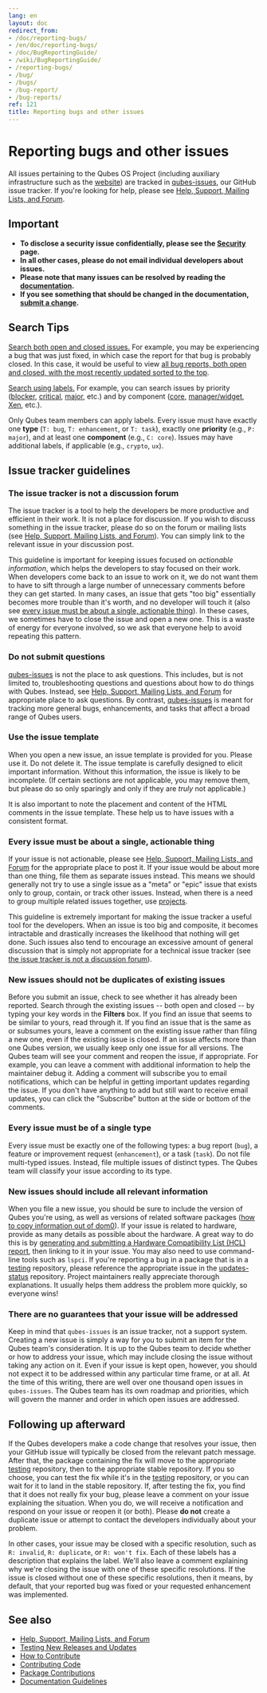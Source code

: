 ```yaml
---
lang: en
layout: doc
redirect_from:
- /doc/reporting-bugs/
- /en/doc/reporting-bugs/
- /doc/BugReportingGuide/
- /wiki/BugReportingGuide/
- /reporting-bugs/
- /bug/
- /bugs/
- /bug-report/
- /bug-reports/
ref: 121
title: Reporting bugs and other issues
---
```


# Reporting bugs and other issues #

All issues pertaining to the Qubes OS Project (including auxiliary infrastructure such as the [website](/)) are tracked in [qubes-issues](https://github.com/QubesOS/qubes-issues/issues), our GitHub issue tracker.
If you're looking for help, please see [Help, Support, Mailing Lists, and Forum](/support/).

## Important ##

- **To disclose a security issue confidentially, please see the [Security](/security/) page.**
- **In all other cases, please do not email individual developers about issues.**
- **Please note that many issues can be resolved by reading the [documentation](/doc/).**
- **If you see something that should be changed in the documentation, [submit a change](/doc/doc-guidelines/).**

## Search Tips ##

[Search both open and closed issues.](https://github.com/QubesOS/qubes-issues/issues?utf8=%E2%9C%93&q=is%3Aissue)
For example, you may be experiencing a bug that was just fixed, in which case the report for that bug is probably closed.
In this case, it would be useful to view [all bug reports, both open and closed, with the most recently updated sorted to the top](https://github.com/QubesOS/qubes-issues/issues?q=label%3Abug+sort%3Aupdated-desc).

[Search using labels.](https://github.com/QubesOS/qubes-issues/labels)
For example, you can search issues by priority ([blocker](https://github.com/QubesOS/qubes-issues/labels/P%3A%20blocker), [critical](https://github.com/QubesOS/qubes-issues/labels/P%3A%20critical), [major](https://github.com/QubesOS/qubes-issues/labels/P%3A%20major), etc.) and by component ([core](https://github.com/QubesOS/qubes-issues/issues?q=is%3Aopen+is%3Aissue+label%3A%22C%3A+core%22), [manager/widget](https://github.com/QubesOS/qubes-issues/issues?utf8=%E2%9C%93&q=is%3Aopen+is%3Aissue+label%3A%22C%3A+manager%2Fwidget%22+), [Xen](https://github.com/QubesOS/qubes-issues/issues?q=is%3Aopen+is%3Aissue+label%3A%22C%3A+Xen%22), etc.).

Only Qubes team members can apply labels.
Every issue must have exactly one **type** (`T: bug`, `T: enhancement`, or `T: task`), exactly one **priority** (e.g., `P: major`), and at least one **component** (e.g., `C: core`).
Issues may have additional labels, if applicable (e.g., `crypto`, `ux`).

## Issue tracker guidelines ##

### The issue tracker is not a discussion forum ###

The issue tracker is a tool to help the developers be more productive and efficient in their work.
It is not a place for discussion.
If you wish to discuss something in the issue tracker, please do so on the forum or mailing lists (see [Help, Support, Mailing Lists, and Forum](/support/)).
You can simply link to the relevant issue in your discussion post.

This guideline is important for keeping issues focused on *actionable information*, which helps the developers to stay focused on their work.
When developers come back to an issue to work on it, we do not want them to have to sift through a large number of unnecessary comments before they can get started.
In many cases, an issue that gets "too big" essentially becomes more trouble than it's worth, and no developer will touch it (also see [every issue must be about a single, actionable thing](#every-issue-must-be-about-a-single-actionable-thing)).
In these cases, we sometimes have to close the issue and open a new one.
This is a waste of energy for everyone involved, so we ask that everyone help to avoid repeating this pattern.

### Do not submit questions ###

[qubes-issues](https://github.com/QubesOS/qubes-issues/issues) is not the place to ask questions.
This includes, but is not limited to, troubleshooting questions and questions about how to do things with Qubes.
Instead, see [Help, Support, Mailing Lists, and Forum](/support/) for appropriate place to ask questions.
By contrast, [qubes-issues](https://github.com/QubesOS/qubes-issues/issues) is meant for tracking more general bugs, enhancements, and tasks that affect a broad range of Qubes users.

### Use the issue template ###

When you open a new issue, an issue template is provided for you.
Please use it.
Do not delete it.
The issue template is carefully designed to elicit important information.
Without this information, the issue is likely to be incomplete.
(If certain sections are not applicable, you may remove them, but please do so only sparingly and only if they are *truly* not applicable.)

It is also important to note the placement and content of the HTML comments in the issue template.
These help us to have issues with a consistent format.

### Every issue must be about a single, actionable thing ###

If your issue is not actionable, please see [Help, Support, Mailing Lists, and Forum](/support/) for the appropriate place to post it.
If your issue would be about more than one thing, file them as separate issues instead.
This means we should generally not try to use a single issue as a "meta" or "epic" issue that exists only to group, contain, or track other issues.
Instead, when there is a need to group multiple related issues together, use [projects](https://github.com/QubesOS/qubes-issues/projects).

This guideline is extremely important for making the issue tracker a useful tool for the developers.
When an issue is too big and composite, it becomes intractable and drastically increases the likelihood that nothing will get done.
Such issues also tend to encourage an excessive amount of general discussion that is simply not appropriate for a technical issue tracker (see [the issue tracker is not a discussion forum](#the-issue-tracker-is-not-a-discussion-forum)).

### New issues should not be duplicates of existing issues ###

Before you submit an issue, check to see whether it has already been reported.
Search through the existing issues -- both open and closed -- by typing your key words in the **Filters** box.
If you find an issue that seems to be similar to yours, read through it.
If you find an issue that is the same as or subsumes yours, leave a comment on the existing issue rather than filing a new one, even if the existing issue is closed.
If an issue affects more than one Qubes version, we usually keep only one issue for all versions.
The Qubes team will see your comment and reopen the issue, if appropriate.
For example, you can leave a comment with additional information to help the maintainer debug it.
Adding a comment will subscribe you to email notifications, which can be helpful in getting important updates regarding the issue.
If you don't have anything to add but still want to receive email updates, you can click the "Subscribe" button at the side or bottom of the comments.

### Every issue must be of a single type ###

Every issue must be exactly one of the following types: a bug report (`bug`), a feature or improvement request (`enhancement`), or a task (`task`).
Do not file multi-typed issues.
Instead, file multiple issues of distinct types.
The Qubes team will classify your issue according to its type.

### New issues should include all relevant information ###

When you file a new issue, you should be sure to include the version of Qubes you're using, as well as versions of related software packages ([how to copy information out of dom0](/doc/copy-from-dom0/)).
If your issue is related to hardware, provide as many details as possible about the hardware.
A great way to do this is by [generating and submitting a Hardware Compatibility List (HCL) report](/doc/hcl/#generating-and-submitting-new-reports), then linking to it in your issue.
You may also need to use command-line tools such as `lspci`.
If you're reporting a bug in a package that is in a [testing](/doc/testing/) repository, please reference the appropriate issue in the [updates-status](https://github.com/QubesOS/updates-status/issues) repository.
Project maintainers really appreciate thorough explanations.
It usually helps them address the problem more quickly, so everyone wins!

### There are no guarantees that your issue will be addressed ###

Keep in mind that `qubes-issues` is an issue tracker, not a support system.
Creating a new issue is simply a way for you to submit an item for the Qubes team's consideration.
It is up to the Qubes team to decide whether or how to address your issue, which may include closing the issue without taking any action on it.
Even if your issue is kept open, however, you should not expect it to be addressed within any particular time frame, or at all.
At the time of this writing, there are well over one thousand open issues in `qubes-issues`.
The Qubes team has its own roadmap and priorities, which will govern the manner and order in which open issues are addressed.

## Following up afterward ##

If the Qubes developers make a code change that resolves your issue, then your GitHub issue will typically be closed from the relevant patch message.
After that, the package containing the fix will move to the appropriate [testing](/doc/testing/) repository, then to the appropriate stable repository.
If you so choose, you can test the fix while it's in the [testing](/doc/testing/) repository, or you can wait for it to land in the stable repository.
If, after testing the fix, you find that it does not really fix your bug, please leave a comment on your issue explaining the situation.
When you do, we will receive a notification and respond on your issue or reopen it (or both).
Please **do not** create a duplicate issue or attempt to contact the developers individually about your problem.

In other cases, your issue may be closed with a specific resolution, such as `R: invalid`, `R: duplicate`, or `R: won't fix`.
Each of these labels has a description that explains the label.
We'll also leave a comment explaining why we're closing the issue with one of these specific resolutions.
If the issue is closed without one of these specific resolutions, then it means, by default, that your reported bug was fixed or your requested enhancement was implemented.

## See also ##

- [Help, Support, Mailing Lists, and Forum](/support/)
- [Testing New Releases and Updates](/doc/testing/)
- [How to Contribute](/doc/contributing/)
- [Contributing Code](/doc/contributing/#contributing-code)
- [Package Contributions](/doc/package-contributions/)
- [Documentation Guidelines](/doc/doc-guidelines/)

